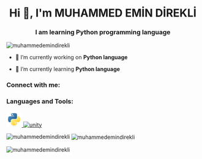 <h1 align="center">Hi 👋, I'm MUHAMMED EMİN DİREKLİ</h1>
<h3 align="center">I am learning Python programming language</h3>

<p align="left"> <img src="https://komarev.com/ghpvc/?username=muhammedemindirekli&label=Profile%20views&color=0e75b6&style=flat" alt="muhammedemindirekli" /> </p>

- 🔭 I’m currently working on **Python language**

- 🌱 I’m currently learning **Python language**

<h3 align="left">Connect with me:</h3>
<p align="left">
</p>

<h3 align="left">Languages and Tools:</h3>
<p align="left"> <a href="https://www.python.org" target="_blank" rel="noreferrer"> <img src="https://raw.githubusercontent.com/devicons/devicon/master/icons/python/python-original.svg" alt="python" width="40" height="40"/> </a> <a href="https://unity.com/" target="_blank" rel="noreferrer"> <img src="https://www.vectorlogo.zone/logos/unity3d/unity3d-icon.svg" alt="unity" width="40" height="40"/> </a> </p>

<p><img align="left" src="https://github-readme-stats.vercel.app/api/top-langs?username=muhammedemindirekli&show_icons=true&locale=en&layout=compact" alt="muhammedemindirekli" /></p>

<p>&nbsp;<img align="center" src="https://github-readme-stats.vercel.app/api?username=muhammedemindirekli&show_icons=true&locale=en" alt="muhammedemindirekli" /></p>

<p><img align="center" src="https://github-readme-streak-stats.herokuapp.com/?user=muhammedemindirekli&" alt="muhammedemindirekli" /></p>

